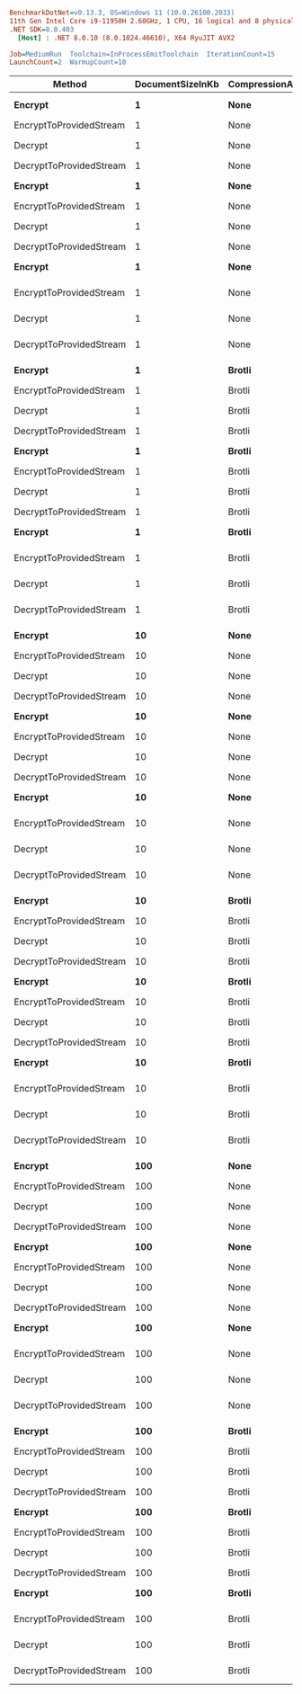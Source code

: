 ``` ini

BenchmarkDotNet=v0.13.3, OS=Windows 11 (10.0.26100.2033)
11th Gen Intel Core i9-11950H 2.60GHz, 1 CPU, 16 logical and 8 physical cores
.NET SDK=8.0.403
  [Host] : .NET 8.0.10 (8.0.1024.46610), X64 RyuJIT AVX2

Job=MediumRun  Toolchain=InProcessEmitToolchain  IterationCount=15  
LaunchCount=2  WarmupCount=10  

```
|                  Method | DocumentSizeInKb | CompressionAlgorithm |  JsonProcessor |        Mean |     Error |    StdDev |    Gen0 |    Gen1 |    Gen2 | Allocated |
|------------------------ |----------------- |--------------------- |--------------- |------------:|----------:|----------:|--------:|--------:|--------:|----------:|
|                 **Encrypt** |                **1** |                 **None** |     **Newtonsoft** |    **23.89 μs** |  **0.489 μs** |  **0.702 μs** |  **0.1526** |  **0.0305** |       **-** |   **42064 B** |
| EncryptToProvidedStream |                1 |                 None |     Newtonsoft |          NA |        NA |        NA |       - |       - |       - |         - |
|                 Decrypt |                1 |                 None |     Newtonsoft |    28.65 μs |  0.340 μs |  0.488 μs |  0.1221 |       - |       - |   41440 B |
| DecryptToProvidedStream |                1 |                 None |     Newtonsoft |          NA |        NA |        NA |       - |       - |       - |         - |
|                 **Encrypt** |                **1** |                 **None** | **SystemTextJson** |    **15.67 μs** |  **0.206 μs** |  **0.309 μs** |  **0.0916** |  **0.0305** |       **-** |   **23184 B** |
| EncryptToProvidedStream |                1 |                 None | SystemTextJson |          NA |        NA |        NA |       - |       - |       - |         - |
|                 Decrypt |                1 |                 None | SystemTextJson |    15.46 μs |  0.124 μs |  0.186 μs |  0.0610 |  0.0305 |       - |   21448 B |
| DecryptToProvidedStream |                1 |                 None | SystemTextJson |          NA |        NA |        NA |       - |       - |       - |         - |
|                 **Encrypt** |                **1** |                 **None** |         **Stream** |    **14.29 μs** |  **0.159 μs** |  **0.237 μs** |  **0.0610** |  **0.0153** |       **-** |   **18408 B** |
| EncryptToProvidedStream |                1 |                 None |         Stream |    14.03 μs |  0.225 μs |  0.323 μs |  0.0458 |  0.0153 |       - |   12272 B |
|                 Decrypt |                1 |                 None |         Stream |    13.75 μs |  0.258 μs |  0.370 μs |  0.0305 |       - |       - |   12456 B |
| DecryptToProvidedStream |                1 |                 None |         Stream |    14.10 μs |  0.056 μs |  0.082 μs |  0.0458 |  0.0153 |       - |   11288 B |
|                 **Encrypt** |                **1** |               **Brotli** |     **Newtonsoft** |    **29.79 μs** |  **0.287 μs** |  **0.429 μs** |  **0.1526** |  **0.0305** |       **-** |   **38344 B** |
| EncryptToProvidedStream |                1 |               Brotli |     Newtonsoft |          NA |        NA |        NA |       - |       - |       - |         - |
|                 Decrypt |                1 |               Brotli |     Newtonsoft |    36.13 μs |  0.684 μs |  1.003 μs |  0.1221 |       - |       - |   41064 B |
| DecryptToProvidedStream |                1 |               Brotli |     Newtonsoft |          NA |        NA |        NA |       - |       - |       - |         - |
|                 **Encrypt** |                **1** |               **Brotli** | **SystemTextJson** |    **22.27 μs** |  **0.206 μs** |  **0.309 μs** |  **0.0610** |       **-** |       **-** |   **22232 B** |
| EncryptToProvidedStream |                1 |               Brotli | SystemTextJson |          NA |        NA |        NA |       - |       - |       - |         - |
|                 Decrypt |                1 |               Brotli | SystemTextJson |    21.63 μs |  0.161 μs |  0.240 μs |  0.0610 |  0.0305 |       - |   20488 B |
| DecryptToProvidedStream |                1 |               Brotli | SystemTextJson |          NA |        NA |        NA |       - |       - |       - |         - |
|                 **Encrypt** |                **1** |               **Brotli** |         **Stream** |    **22.12 μs** |  **0.287 μs** |  **0.420 μs** |  **0.0610** |  **0.0305** |       **-** |   **17464 B** |
| EncryptToProvidedStream |                1 |               Brotli |         Stream |    22.00 μs |  0.212 μs |  0.305 μs |  0.0305 |       - |       - |   12552 B |
|                 Decrypt |                1 |               Brotli |         Stream |    19.76 μs |  0.131 μs |  0.196 μs |  0.0305 |       - |       - |   13000 B |
| DecryptToProvidedStream |                1 |               Brotli |         Stream |    20.27 μs |  0.194 μs |  0.290 μs |  0.0305 |       - |       - |   11832 B |
|                 **Encrypt** |               **10** |                 **None** |     **Newtonsoft** |    **90.20 μs** |  **1.743 μs** |  **2.609 μs** |  **0.6104** |  **0.1221** |       **-** |  **171273 B** |
| EncryptToProvidedStream |               10 |                 None |     Newtonsoft |          NA |        NA |        NA |       - |       - |       - |         - |
|                 Decrypt |               10 |                 None |     Newtonsoft |   105.28 μs |  1.740 μs |  2.551 μs |  0.6104 |  0.1221 |       - |  157425 B |
| DecryptToProvidedStream |               10 |                 None |     Newtonsoft |          NA |        NA |        NA |       - |       - |       - |         - |
|                 **Encrypt** |               **10** |                 **None** | **SystemTextJson** |    **42.25 μs** |  **0.164 μs** |  **0.245 μs** |  **0.4272** |  **0.0610** |       **-** |  **105625 B** |
| EncryptToProvidedStream |               10 |                 None | SystemTextJson |          NA |        NA |        NA |       - |       - |       - |         - |
|                 Decrypt |               10 |                 None | SystemTextJson |    42.52 μs |  0.270 μs |  0.395 μs |  0.3662 |  0.0610 |       - |   96464 B |
| DecryptToProvidedStream |               10 |                 None | SystemTextJson |          NA |        NA |        NA |       - |       - |       - |         - |
|                 **Encrypt** |               **10** |                 **None** |         **Stream** |    **43.70 μs** |  **0.568 μs** |  **0.850 μs** |  **0.3052** |  **0.0610** |       **-** |   **87488 B** |
| EncryptToProvidedStream |               10 |                 None |         Stream |    40.54 μs |  0.283 μs |  0.424 μs |  0.1221 |       - |       - |   41608 B |
|                 Decrypt |               10 |                 None |         Stream |    28.14 μs |  0.105 μs |  0.150 μs |  0.0916 |  0.0305 |       - |   29304 B |
| DecryptToProvidedStream |               10 |                 None |         Stream |    27.86 μs |  0.111 μs |  0.163 μs |  0.0610 |  0.0305 |       - |   18200 B |
|                 **Encrypt** |               **10** |               **Brotli** |     **Newtonsoft** |   **116.64 μs** |  **0.974 μs** |  **1.397 μs** |  **0.6104** |  **0.1221** |       **-** |  **168345 B** |
| EncryptToProvidedStream |               10 |               Brotli |     Newtonsoft |          NA |        NA |        NA |       - |       - |       - |         - |
|                 Decrypt |               10 |               Brotli |     Newtonsoft |   124.43 μs |  0.985 μs |  1.475 μs |  0.4883 |       - |       - |  144849 B |
| DecryptToProvidedStream |               10 |               Brotli |     Newtonsoft |          NA |        NA |        NA |       - |       - |       - |         - |
|                 **Encrypt** |               **10** |               **Brotli** | **SystemTextJson** |    **72.28 μs** |  **0.366 μs** |  **0.514 μs** |  **0.2441** |       **-** |       **-** |   **86497 B** |
| EncryptToProvidedStream |               10 |               Brotli | SystemTextJson |          NA |        NA |        NA |       - |       - |       - |         - |
|                 Decrypt |               10 |               Brotli | SystemTextJson |    66.36 μs |  0.830 μs |  1.242 μs |  0.2441 |       - |       - |   82201 B |
| DecryptToProvidedStream |               10 |               Brotli | SystemTextJson |          NA |        NA |        NA |       - |       - |       - |         - |
|                 **Encrypt** |               **10** |               **Brotli** |         **Stream** |    **91.08 μs** |  **3.161 μs** |  **4.731 μs** |  **0.2441** |       **-** |       **-** |   **68369 B** |
| EncryptToProvidedStream |               10 |               Brotli |         Stream |    97.09 μs |  1.725 μs |  2.581 μs |  0.1221 |       - |       - |   37025 B |
|                 Decrypt |               10 |               Brotli |         Stream |    57.83 μs |  0.657 μs |  0.963 μs |  0.1221 |  0.0610 |       - |   29848 B |
| DecryptToProvidedStream |               10 |               Brotli |         Stream |    57.69 μs |  0.554 μs |  0.830 μs |  0.0610 |       - |       - |   18744 B |
|                 **Encrypt** |              **100** |                 **None** |     **Newtonsoft** | **1,167.44 μs** | **45.257 μs** | **67.739 μs** | **25.3906** | **23.4375** | **21.4844** | **1678336 B** |
| EncryptToProvidedStream |              100 |                 None |     Newtonsoft |          NA |        NA |        NA |       - |       - |       - |         - |
|                 Decrypt |              100 |                 None |     Newtonsoft | 1,182.35 μs | 23.743 μs | 34.803 μs | 17.5781 | 15.6250 | 15.6250 | 1260244 B |
| DecryptToProvidedStream |              100 |                 None |     Newtonsoft |          NA |        NA |        NA |       - |       - |       - |         - |
|                 **Encrypt** |              **100** |                 **None** | **SystemTextJson** |   **830.10 μs** | **27.127 μs** | **40.603 μs** | **25.3906** | **25.3906** | **25.3906** |  **965525 B** |
| EncryptToProvidedStream |              100 |                 None | SystemTextJson |          NA |        NA |        NA |       - |       - |       - |         - |
|                 Decrypt |              100 |                 None | SystemTextJson |   749.29 μs | 19.292 μs | 28.279 μs | 18.5547 | 18.5547 | 18.5547 |  950282 B |
| DecryptToProvidedStream |              100 |                 None | SystemTextJson |          NA |        NA |        NA |       - |       - |       - |         - |
|                 **Encrypt** |              **100** |                 **None** |         **Stream** |   **637.45 μs** | **34.205 μs** | **51.196 μs** | **14.6484** | **14.6484** | **14.6484** |  **719521 B** |
| EncryptToProvidedStream |              100 |                 None |         Stream |   385.08 μs |  5.025 μs |  7.521 μs |  4.8828 |  4.3945 |  4.3945 |  271565 B |
|                 Decrypt |              100 |                 None |         Stream |   380.02 μs | 11.443 μs | 17.128 μs |  6.3477 |  6.3477 |  6.3477 |  230536 B |
| DecryptToProvidedStream |              100 |                 None |         Stream |   304.54 μs |  8.678 μs | 12.989 μs |  2.9297 |  2.9297 |  2.9297 |  118897 B |
|                 **Encrypt** |              **100** |               **Brotli** |     **Newtonsoft** | **1,172.02 μs** | **19.488 μs** | **29.169 μs** | **13.6719** | **11.7188** |  **9.7656** | **1379452 B** |
| EncryptToProvidedStream |              100 |               Brotli |     Newtonsoft |          NA |        NA |        NA |       - |       - |       - |         - |
|                 Decrypt |              100 |               Brotli |     Newtonsoft | 1,153.94 μs | 12.008 μs | 17.602 μs | 11.7188 |  9.7656 |  9.7656 | 1124251 B |
| DecryptToProvidedStream |              100 |               Brotli |     Newtonsoft |          NA |        NA |        NA |       - |       - |       - |         - |
|                 **Encrypt** |              **100** |               **Brotli** | **SystemTextJson** |   **995.73 μs** | **27.736 μs** | **40.655 μs** | **21.4844** | **21.4844** | **21.4844** |  **766965 B** |
| EncryptToProvidedStream |              100 |               Brotli | SystemTextJson |          NA |        NA |        NA |       - |       - |       - |         - |
|                 Decrypt |              100 |               Brotli | SystemTextJson |   892.93 μs | 16.896 μs | 25.288 μs | 17.5781 | 17.5781 | 17.5781 |  801458 B |
| DecryptToProvidedStream |              100 |               Brotli | SystemTextJson |          NA |        NA |        NA |       - |       - |       - |         - |
|                 **Encrypt** |              **100** |               **Brotli** |         **Stream** |   **770.06 μs** | **11.317 μs** | **16.939 μs** | **10.7422** | **10.7422** | **10.7422** |  **520929 B** |
| EncryptToProvidedStream |              100 |               Brotli |         Stream |   606.21 μs |  9.107 μs | 13.631 μs |  2.9297 |  2.9297 |  2.9297 |  222081 B |
|                 Decrypt |              100 |               Brotli |         Stream |   537.74 μs |  8.192 μs | 12.007 μs |  6.3477 |  6.3477 |  6.3477 |  230938 B |
| DecryptToProvidedStream |              100 |               Brotli |         Stream |   464.80 μs |  4.408 μs |  6.461 μs |  3.4180 |  3.4180 |  3.4180 |  119300 B |
